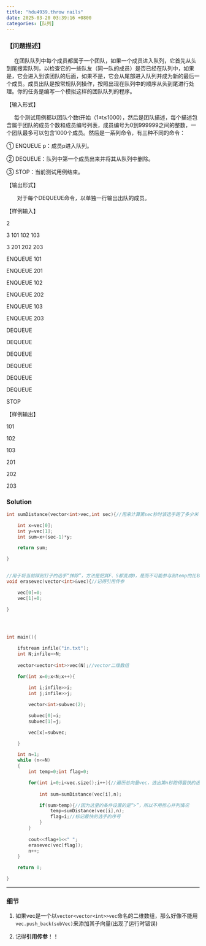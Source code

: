 ```yaml
---
title: "hdu4939.throw nails"
date: 2025-03-20 03:39:16 +0800
categories: [队列]
---
```


### 【问题描述】

     在团队队列中每个成员都属于一个团队，如果一个成员进入队列，它首先从头到尾搜索队列，以检查它的一些队友（同一队的成员）是否已经在队列中，如果是，它会进入到该团队的后面，如果不是，它会从尾部进入队列并成为新的最后一个成员。成员出队是按常规队列操作，按照出现在队列中的顺序从头到尾进行处理。你的任务是编写一个模拟这样的团队队列的程序。

【输入形式】

     每个测试用例都以团队个数t开始（1≤t≤1000），然后是团队描述，每个描述包含属于团队的成员个数和成员编号列表，成员编号为0到999999之间的整数，一个团队最多可以包含1000个成员。然后是一系列命令，有三种不同的命令：

① ENQUEUE p：成员p进入队列。

② DEQUEUE：队列中第一个成员出来并将其从队列中删除。

③ STOP：当前测试用例结束。

【输出形式】

       对于每个DEQUEUE命令，以单独一行输出出队的成员。

【样例输入】

2

3 101 102 103

3 201 202 203

ENQUEUE 101

ENQUEUE 201

ENQUEUE 102

ENQUEUE 202

ENQUEUE 103

ENQUEUE 203

DEQUEUE

DEQUEUE

DEQUEUE

DEQUEUE

DEQUEUE

DEQUEUE

STOP

【样例输出】

101

102

103

201

202

203

### Solution
```cpp
int sumDistance(vector<int>vec,int sec){//用来计算第sec秒时该选手跑了多少米

    int x=vec[0];
    int y=vec[1];
    int sum=x+(sec-1)*y;

    return sum;

}

  
//用于将当前踩到钉子的选手“抹除”，方法是把其F、S都变成0，是而不可能参与到temp的比较中
void erasevec(vector<int>&vec){//记得引用传参

    vec[0]=0;
    vec[1]=0;

}

  
  

int main(){

    ifstream infile("in.txt");
    int N;infile>>N;
    
    vector<vector<int>>vec(N);//vector二维数组
  
    for(int x=0;x<N;x++){

        int i;infile>>i;
        int j;infile>>j;

        vector<int>subvec(2);

        subvec[0]=i;
        subvec[1]=j;

        vec[x]=subvec;

    }

    int n=1;
    while (n<=N)
    {
        int temp=0;int flag=0;

        for(int i=0;i<vec.size();i++){//遍历总向量vec，选出第n秒跑得最快的选手
        
            int sum=sumDistance(vec[i],n);

            if(sum>temp){//因为这里的条件设置的是“>”，所以不用担心并列情况
                temp=sumDistance(vec[i],n);
                flag=i;//标记最快的选手的序号
            }
        }
        
        cout<<flag+1<<" ";
        erasevec(vec[flag]);
        n++;
    }

    return 0;

}
```

---
### 细节

1. 如果vec是一个以`vector<vector<int>>vec`命名的二维数组，那么好像不能用`vec.push_back(subVec)`来添加其子向量(出现了运行时错误)

2. 记得**引用传参**！！